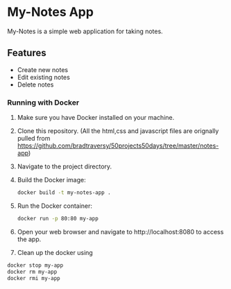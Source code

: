 # 
# My-Notes App

My-Notes is a simple web application for taking notes.

## Features
- Create new notes
- Edit existing notes
- Delete notes



### Running with Docker
1. Make sure you have Docker installed on your machine.
2. Clone this repository. 
(All the html,css and javascript files are orignally pulled from https://github.com/bradtraversy/50projects50days/tree/master/notes-app)

3. Navigate to the project directory.
4. Build the Docker image:
   ```bash
   docker build -t my-notes-app .
5. Run the Docker container:
   ```bash
   docker run -p 80:80 my-app
6. Open your web browser and navigate to http://localhost:8080 to access the app.
7. Clean up the docker using 
``` bash
docker stop my-app
docker rm my-app
docker rmi my-app
